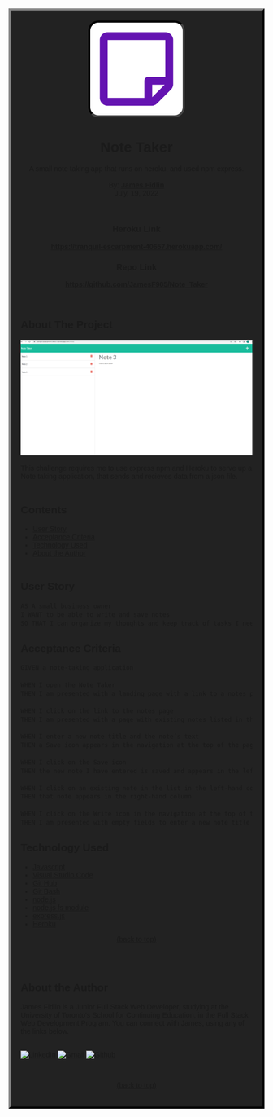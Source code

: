 <div style="background:#222; border: 4px outset #333; padding:20px; font-family:arial">
<div id="top"></div>
<div align="center">
<a href="https://gist.github.com/JamesF905">
<img src="assets/images/logo.png" alt="Logo" width="40%" style="border: 4px inset #444; background:#333; border-radius: 20px">
</a>

# Note Taker

<p align="center">
  A small note taking app that runs on heroku, and used npm express. <br><br>By: <a href="https://github.com/JamesF905" target="_blank"><strong>James Fidlin</strong></a><br/>July, 19, 2022
</p>
<br />

### Heroku Link

<p align="center">
    <a href="https://tranquil-escarpment-40657.herokuapp.com/"><strong>https://tranquil-escarpment-40657.herokuapp.com/</strong></a>
</p>

### Repo Link

<p align="center">
    <a href="https://github.com/JamesF905/Note_Taker"><strong>https://github.com/JamesF905/Note_Taker</strong></a>
</p>
<br />
</div>

## About The Project

[![Note_Taker][product-screenshot]](https://github.com/JamesF905/Note_Taker)

This challenge requires me to use express npm and Heroku to serve up a Note taking application, that sends and recieves data from a json file.
<br /><br />

## Contents
* [User Story](#User-Story)
* [Acceptance Criteria](#Acceptance-Criteria)
* [Technology Used](#Technology-Used)
* [About the Author](#About-the-Author)
<br/><br/>

## User Story

```md
AS A small business owner
I WANT to be able to write and save notes
SO THAT I can organize my thoughts and keep track of tasks I need to complete
```

## Acceptance Criteria

```md
GIVEN a note-taking application

WHEN I open the Note Taker
THEN I am presented with a landing page with a link to a notes page

WHEN I click on the link to the notes page
THEN I am presented with a page with existing notes listed in the left-hand column, plus empty fields to enter a new note title and the note’s text in the right-hand column

WHEN I enter a new note title and the note’s text
THEN a Save icon appears in the navigation at the top of the page

WHEN I click on the Save icon
THEN the new note I have entered is saved and appears in the left-hand column with the other existing notes

WHEN I click on an existing note in the list in the left-hand column
THEN that note appears in the right-hand column

WHEN I click on the Write icon in the navigation at the top of the page
THEN I am presented with empty fields to enter a new note title and the note’s text in the right-hand column
```

## Technology Used 

* [Javascript](https://www.javascript.com/)
* [Visual Studio Code](https://code.visualstudio.com/)
* [Git Hub](https://github.com/)
* [Git Bash](https://git-scm.com/)
* [node.js](https://nodejs.org/en/)
* [node.js fs module](https://nodejs.dev/learn/the-nodejs-fs-module)
* [express.js](https://expressjs.com/)
* [Heroku](https://www.heroku.com/)

<p align="center"><a href="#contents">(back to top)</a></p>
<br/><br/>

## About the Author

James Fidlin is a Junior Full Stack Web Developer, studying at the University of Toronto's School for Continuing Education, in the Full Stack Web Development Program. You can connect with James, using any of the links below.
<br/><br/>

[![LinkedIn][linkedin-shield]][linkedin-url] [![Gmail][gmail-shield]][Gmail-url] [![Github][Github-shield]][Github-url]

<br/>

<p align="center"><a href="#contents">(back to top)</a></p>
</div>



[Gmail-shield]: https://img.shields.io/badge/Gmail-D14836?style=for-the-badge&logo=gmail&logoColor=white
[Gmail-url]: mailto:jameslfidlin@gmail.com?

[linkedin-shield]: https://img.shields.io/badge/LinkedIn-0077B5?style=for-the-badge&logo=linkedin&logoColor=white
[linkedin-url]: https://www.linkedin.com/in/james-fidlin-98853a239/

[Github-shield]: https://img.shields.io/badge/Github-white?style=for-the-badge&logo=Github&logoColor=222
[Github-url]: https://github.com/JamesF905

[product-screenshot]: assets/images/Project_Screenshot.png